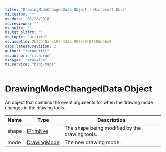 ```yaml
---
title: "DrawingModeChangedData Object | Microsoft Docs"
ms.custom: ""
ms.date: "02/28/2018"
ms.reviewer: ""
ms.suite: ""
ms.tgt_pltfrm: ""
ms.topic: "article"
ms.assetid: 7b82e48a-a19f-443a-89f5-8f84985ea6c9
caps.latest.revision: 2
author: "rbrundritt"
ms.author: "richbrun"
manager: "stevelom"
ms.service: "bing-maps"
---
```

# DrawingModeChangedData Object
An object that contains the event arguments for when the drawing mode changes in the drawing tools.

| Name  | Type        | Description                                    |
|-------|-------------|------------------------------------------------|
| shape | [IPrimitive](../v8-web-control/iprimitive-class.md)  | The shape being modified by the drawing tools. |
| mode  | [DrawingMode](../v8-web-control/drawingmode-enumeration.md) | The new drawing mode.                          |
